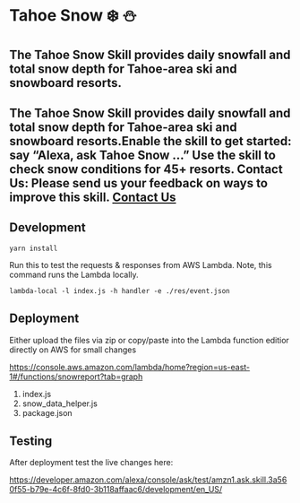 # Tahoe Snow :snowflake: :snowman:

## The Tahoe Snow Skill provides daily snowfall and total snow depth for Tahoe-area ski and snowboard resorts.

## The Tahoe Snow Skill provides daily snowfall and total snow depth for Tahoe-area ski and snowboard resorts.Enable the skill to get started: say “Alexa, ask Tahoe Snow …” Use the skill to check snow conditions for 45+ resorts. Contact Us: Please send us your feedback on ways to improve this skill. [Contact Us](mailto:J@JustLevy.com?Subject=Tahoe%20Snow%20Alexa%20Skill)


## Development

`yarn install`

Run this to test the requests & responses from AWS Lambda. Note, this command runs the Lambda locally.

`lambda-local -l index.js -h handler -e ./res/event.json`


## Deployment

Either upload the files via zip or copy/paste into the Lambda function editior directly on AWS for small changes

https://console.aws.amazon.com/lambda/home?region=us-east-1#/functions/snowreport?tab=graph

1. index.js
2. snow_data_helper.js
3. package.json


## Testing

After deployment test the live changes here: 

https://developer.amazon.com/alexa/console/ask/test/amzn1.ask.skill.3a560f55-b79e-4c6f-8fd0-3b118affaac6/development/en_US/
